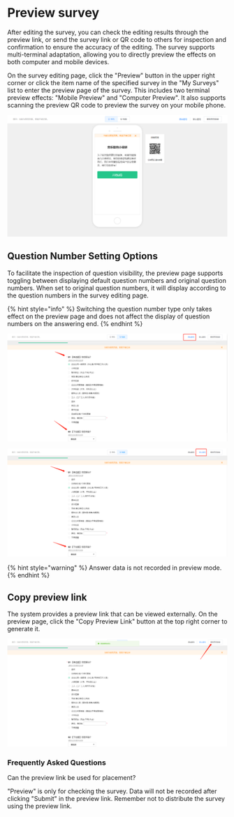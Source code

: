 # Preview survey

After editing the survey, you can check the editing results through the preview link, or send the survey link or QR code to others for inspection and confirmation to ensure the accuracy of the editing. The survey supports multi-terminal adaptation, allowing you to directly preview the effects on both computer and mobile devices.

On the survey editing page, click the "Preview" button in the upper right corner or click the item name of the specified survey in the "My Surveys" list to enter the preview page of the survey. This includes two terminal preview effects: "Mobile Preview" and "Computer Preview". It also supports scanning the preview QR code to preview the survey on your mobile phone.

![Preview survey](<../../.gitbook/assets/image (775).png>)

## Question Number Setting Options

To facilitate the inspection of question visibility, the preview page supports toggling between displaying default question numbers and original question numbers. When set to original question numbers, it will display according to the question numbers in the survey editing page.

{% hint style="info" %}
Switching the question number type only takes effect on the preview page and does not affect the display of question numbers on the answering end.
{% endhint %}

![Original question number display](<../../.gitbook/assets/image (42).png>)

![Display by default question number (renumbered)](<../../.gitbook/assets/image (504).png>)

{% hint style="warning" %}
Answer data is not recorded in preview mode.
{% endhint %}

## Copy preview link

The system provides a preview link that can be viewed externally. On the preview page, click the "Copy Preview Link" button at the top right corner to generate it.

![Copy preview link](<../../.gitbook/assets/image (17) (1).png>)

### Frequently Asked Questions

Can the preview link be used for placement?

"Preview" is only for checking the survey. Data will not be recorded after clicking "Submit" in the preview link. Remember not to distribute the survey using the preview link.
